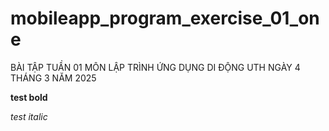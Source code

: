 # mobileapp_program_exercise_01_one
BÀI TẬP TUẦN 01 MÔN LẬP TRÌNH ỨNG DỤNG DI ĐỘNG UTH NGÀY 4 THÁNG 3 NĂM 2025

**test bold**

*test italic*
